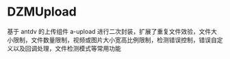 # DZMUpload
基于 antdv 的上传组件 a-upload 进行二次封装，扩展了重复文件效验，文件大小限制，文件数量限制，视频或图片大小宽高比例限制，检测错误控制，错误自定义以及回调处理，文件检测模式等常用功能
